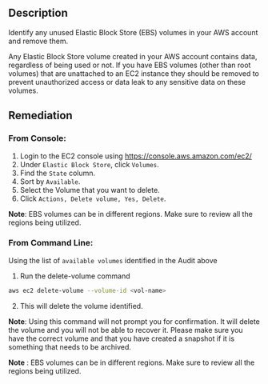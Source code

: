 ## Description

Identify any unused Elastic Block Store (EBS) volumes in your AWS account and remove them.

Any Elastic Block Store volume created in your AWS account contains data, regardless of being used or not. If you have EBS volumes (other than root volumes) that are unattached to an EC2 instance they should be removed to prevent unauthorized access or data leak to any sensitive data on these volumes.

## Remediation

### From Console:

1. Login to the EC2 console using https://console.aws.amazon.com/ec2/
2. Under `Elastic Block Store`, click `Volumes`.
3. Find the `State` column.
4. Sort by `Available`.
5. Select the Volume that you want to delete.
6. Click `Actions, Delete volume, Yes, Delete`.

**Note**: EBS volumes can be in different regions. Make sure to review all the regions
being utilized.

### From Command Line:

Using the list of `available volumes` identified in the Audit above

1. Run the delete-volume command

```bash
aws ec2 delete-volume --volume-id <vol-name>
```

2. This will delete the volume identified.

**Note**: Using this command will not prompt you for confirmation. It will delete the volume and you will not be able to recover it. Please make sure you have the correct volume and that you have created a snapshot if it is something that needs to be archived.

**Note** : EBS volumes can be in different regions. Make sure to review all the regions being utilized.